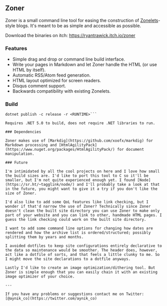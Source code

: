 ## Zoner

Zoner is a small command line tool for easing the construction of [Zonelets](https://zonelets.net/)-style blogs. It's meant to be as simple and accessible as possible.

Download the binaries on itch: <https://ryantrawick.itch.io/zoner>

### Features

- Simple drag and drop or command line build interface.
- Write your pages in Markdown and let Zoner handle the HTML (or use HTML by itself).
- Automatic RSS/Atom feed generation.
- HTML layout optimized for screen readers.
- Disqus comment support.
- Backwards compatibility with existing Zonelets.

### Build

```dotnet restore
dotnet publish -c release -r <RUNTIME>```

Requires .NET 5.0 to build, does not require .NET libraries to run.

### Dependencies

Zoner makes use of [Markdig](https://github.com/xoofx/markdig) for Markdown processing and [HtmlAgilityPack](https://www.nuget.org/packages/HtmlAgilityPack/) for document manipulation.

### Future

I'm intimidated by all the cool projects on here and I love how small the build sizes are. I'd like to port this tool to C so it'll be smaller, but I'm not quite experienced enough yet. I found [Node](https://sr.ht/~tagglink/node/) and I'll probably take a look at that in the future, you might want to give it a try if you don't like the size of Zoner.

I'd also like to add some QoL features like link checking, but I wonder if that'd narrow the use of Zoner? Technically since Zoner doesn't clean the built site directory you can use Zoner to make only part of your website and you can link to other, handmade HTML pages. I guess the link checking could work on the built site directory.

I want to add some command line options for changing how dates are rendered and how the archive list is ordered/structured; possibly splitting them by years and months.

I avoided dotfiles to keep site configurations entirely declarative to the data so maintenance would be smoother. The header does, however, act like a dotfile of sorts, and that feels a little clunky to me. So I might move the site declarations to a dotfile anyways.

Lastly I'd like to create an image optimization/dithering tool. But Zoner is simple enough that you can easily chain it with an existing image optimizer of your choice.

---

If you have any problems or suggestions contact me on Twitter: [@aynik_co](https://twitter.com/aynik_co)